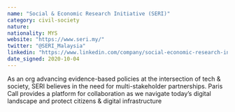 ```yaml
---
name: "Social & Economic Research Initiative (SERI)"
category: civil-society
nature:
nationality: MYS
website: "https://www.seri.my/"
twitter: "@SERI_Malaysia"
linkedin: "https://www.linkedin.com/company/social-economic-research-initiative/"
date_signed: 2020-10-04
---
```

As an org advancing evidence-based policies at the intersection of tech &amp; society, SERI believes in the need for multi-stakeholder partnerships. Paris Call provides a platform for collaboration as we navigate today’s digital landscape and protect citizens &amp; digital infrastructure
